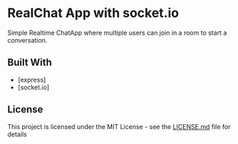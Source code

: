 # RealChat App with socket.io

Simple Realtime ChatApp where multiple users can join in a room to start a conversation.

## Built With

* [express]
* [socket.io]

## License

This project is licensed under the MIT License - see the [LICENSE.md](LICENSE.md) file for details
